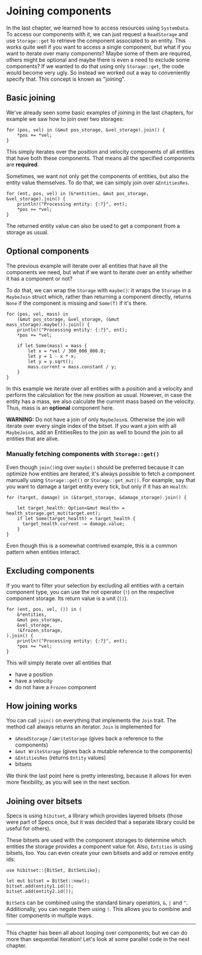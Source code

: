 # Joining components

In the last chapter, we learned how to access resources using `SystemData`.
To access our components with it, we can just request a `ReadStorage` and use
`Storage::get` to retrieve the component associated to an entity. This works quite
well if you want to access a single component, but what if you want to
iterate over many components? Maybe some of them are required, others might
be optional and maybe there is even a need to exclude some components?
If we wanted to do that using only `Storage::get`, the code would become very ugly.
So instead we worked out a way to conveniently specify that. This concept is
known as "joining".

## Basic joining

We've already seen some basic examples of joining in the last chapters, for
example we saw how to join over two storages:

```rust,ignore
for (pos, vel) in (&mut pos_storage, &vel_storage).join() {
    *pos += *vel;
}
```

This simply iterates over the position and velocity components of
all entities that have both these components. That means all the
specified components are **required**.

Sometimes, we want not only get the components of entities,
but also the entity value themselves. To do that, we can simply join over
`&EntitiesRes`.

```rust,ignore
for (ent, pos, vel) in (&*entities, &mut pos_storage, &vel_storage).join() {
    println!("Processing entity: {:?}", ent);
    *pos += *vel;
}
```

The returned entity value can also be used to get a component from a storage as usual.

## Optional components

The previous example will iterate over all entities that have all the components 
we need, but what if we want to iterate over an entity whether it has a component 
or not?

To do that, we can wrap the `Storage` with `maybe()`: it wraps the `Storage` in a 
`MaybeJoin` struct which, rather than returning a component directly, returns 
`None` if the component is missing and `Some(T)` if it's there.
   
```rust,ignore
for (pos, vel, mass) in 
    (&mut pos_storage, &vel_storage, (&mut mass_storage).maybe()).join() {
    println!("Processing entity: {:?}", ent);
    *pos += *vel;

    if let Some(mass) = mass {
        let x = *vel / 300_000_000.0;
        let y = 1 - x * x;
        let y = y.sqrt();
        mass.current = mass.constant / y;
    }
}
```

In this example we iterate over all entities with a position and a velocity and 
perform the calculation for the new position as usual. However, in case the entity
has a mass, we also calculate the current mass based on the velocity. 
Thus, mass is an **optional** component here.

**WARNING:** Do not have a join of only `MaybeJoin`s. Otherwise the join will iterate 
over every single index of the bitset. If you want a join with all `MaybeJoin`s, 
add an EntitiesRes to the join as well to bound the join to all entities that are alive.

### Manually fetching components with `Storage::get()`

Even though `join()`ing over `maybe()` should be preferred because it can optimize how entities are
iterated, it's always possible to fetch a component manually using `Storage::get()`
or `Storage::get_mut()`.
For example, say that you want to damage a target entity every tick, but only if
it has an `Health`: 

```rust,ignore
for (target, damage) in (&target_storage, &damage_storage).join() {
  
    let target_health: Option<&mut Health> = health_storage.get_mut(target.ent);
    if let Some(target_health) = target_health {
      target_health.current -= damage.value;      
    }
}
```

Even though this is a somewhat contrived example, this is a common pattern 
when entities interact.

## Excluding components

If you want to filter your selection by excluding all entities
with a certain component type, you can use the not operator (`!`)
on the respective component storage. Its return value is a unit (`()`).

```rust,ignore
for (ent, pos, vel, ()) in (
    &*entities,
    &mut pos_storage,
    &vel_storage,
    !&frozen_storage,
).join() {
    println!("Processing entity: {:?}", ent);
    *pos += *vel;
}
```

This will simply iterate over all entities that

* have a position
* have a velocity
* do not have a `Frozen` component

## How joining works

You can call `join()` on everything that implements the `Join` trait.
The method call always returns an iterator. `Join` is implemented for

* `&ReadStorage` / `&WriteStorage` (gives back a reference to the components)
* `&mut WriteStorage` (gives back a mutable reference to the components)
* `&EntitiesRes` (returns `Entity` values)
* bitsets

We think the last point here is pretty interesting, because
it allows for even more flexibility, as you will see in the next
section.

## Joining over bitsets

Specs is using `hibitset`, a library which provides layered bitsets
(those were part of Specs once, but it was decided that a separate
library could be useful for others).

These bitsets are used with the component storages to determine
which entities the storage provides a component value for. Also,
`Entities` is using bitsets, too. You can even create your
own bitsets and add or remove entity ids:

```rust,ignore
use hibitset::{BitSet, BitSetLike};

let mut bitset = BitSet::new();
bitset.add(entity1.id());
bitset.add(entity2.id());
```

`BitSet`s can be combined using the standard binary operators,
`&`, `|` and `^`. Additionally, you can negate them using `!`.
This allows you to combine and filter components in multiple ways.

---

This chapter has been all about looping over components; but we can do more
than sequential iteration! Let's look at some parallel code in the next
chapter.
